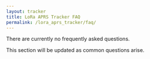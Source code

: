 ```yaml
---
layout: tracker
title: LoRa APRS Tracker FAQ
permalink: /lora_aprs_tracker/faq/
---
```


There are currently no frequently asked questions.

This section will be updated as common questions arise.
